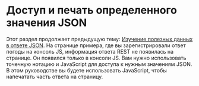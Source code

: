 # Доступ и печать определенного значения JSON

Этот раздел продолжает предыдущую тему: [Изучение полезных данных в ответе JSON](). На странице примера, где вы зарегистрировали ответ погоды на консоль JS, информация ответа REST не появилась на странице. Он появился только в консоли JS. Вам нужно использовать точечную нотацию и JavaScript для доступа к нужным значениям JSON. В этом руководстве вы будете использовать JavaScript, чтобы напечатать часть ответа на страницу.
